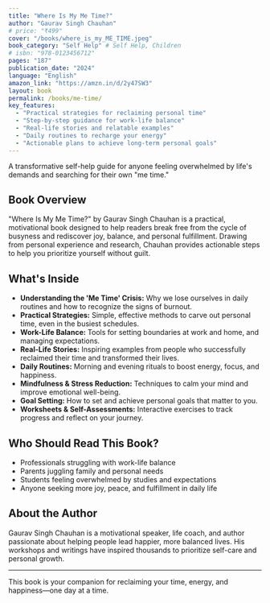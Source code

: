 ```yaml
---
title: "Where Is My Me Time?"
author: "Gaurav Singh Chauhan"
# price: "₹499"
cover: "/books/where_is_my_ME_TIME.jpeg"
book_category: "Self Help" # Self Help, Children
# isbn: "978-0123456712"
pages: "187"
publication_date: "2024"
language: "English"
amazon_link: "https://amzn.in/d/2y47SW3"
layout: book
permalink: /books/me-time/
key_features:
  - "Practical strategies for reclaiming personal time"
  - "Step-by-step guidance for work-life balance"
  - "Real-life stories and relatable examples"
  - "Daily routines to recharge your energy"
  - "Actionable plans to achieve long-term personal goals"
---
```


A transformative self-help guide for anyone feeling overwhelmed by life's demands and searching for their own "me time."

## Book Overview

"Where Is My Me Time?" by Gaurav Singh Chauhan is a practical, motivational book designed to help readers break free from the cycle of busyness and rediscover joy, balance, and personal fulfillment. Drawing from personal experience and research, Chauhan provides actionable steps to help you prioritize yourself without guilt.

## What's Inside

- **Understanding the 'Me Time' Crisis:** Why we lose ourselves in daily routines and how to recognize the signs of burnout.
- **Practical Strategies:** Simple, effective methods to carve out personal time, even in the busiest schedules.
- **Work-Life Balance:** Tools for setting boundaries at work and home, and managing expectations.
- **Real-Life Stories:** Inspiring examples from people who successfully reclaimed their time and transformed their lives.
- **Daily Routines:** Morning and evening rituals to boost energy, focus, and happiness.
- **Mindfulness & Stress Reduction:** Techniques to calm your mind and improve emotional well-being.
- **Goal Setting:** How to set and achieve personal goals that matter to you.
- **Worksheets & Self-Assessments:** Interactive exercises to track progress and reflect on your journey.

## Who Should Read This Book?

- Professionals struggling with work-life balance
- Parents juggling family and personal needs
- Students feeling overwhelmed by studies and expectations
- Anyone seeking more joy, peace, and fulfillment in daily life

## About the Author

Gaurav Singh Chauhan is a motivational speaker, life coach, and author passionate about helping people lead happier, more balanced lives. His workshops and writings have inspired thousands to prioritize self-care and personal growth.

<!-- ## Praise for "Where Is My Me Time?"

> "A practical guide for anyone who feels lost in the hustle. Chauhan's advice is both relatable and actionable."
> — The Self Help Review

> "This book helped me find time for myself and improve my relationships at home and work."
> — Prashanta, Reader -->

<!-- ## Table of Contents

1. Introduction -->

---

This book is your companion for reclaiming your time, energy, and happiness—one day at a time.